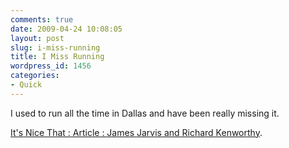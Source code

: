 ```yaml
---
comments: true
date: 2009-04-24 10:08:05
layout: post
slug: i-miss-running
title: I Miss Running
wordpress_id: 1456
categories:
- Quick
---
```


I used to run all the time in Dallas and have been really missing it.

[It's Nice That : Article : James Jarvis and Richard Kenworthy](http://www.itsnicethat.com/articles/410-james-jarvis-and-richard-kenworthy).
